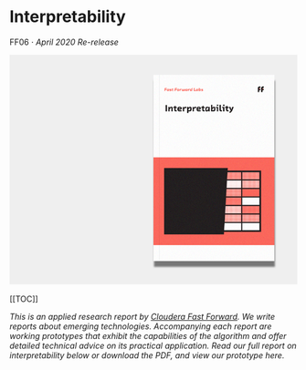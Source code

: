 # Interpretability

FF06 · _April 2020 Re-release_ 

![Interpretability report cover](/figures/ff06-cover.png)

[[TOC]]

_This is an applied research report by [Cloudera Fast Forward](https://www.cloudera.com/products/fast-forward-labs-research.html). We write reports about emerging technologies.  Accompanying each report are working prototypes that exhibit the capabilities of the algorithm and offer detailed technical advice on its practical application. Read our full report on interpretability below or download the PDF, and view our prototype here._

